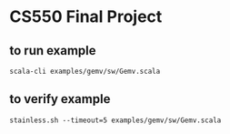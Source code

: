 # CS550 Final Project

## to run example
```
scala-cli examples/gemv/sw/Gemv.scala
```

## to verify example
```
stainless.sh --timeout=5 examples/gemv/sw/Gemv.scala
```